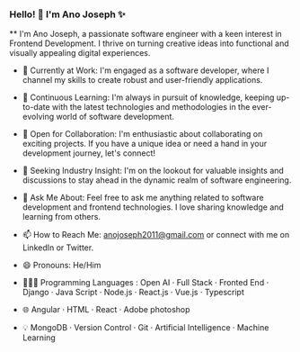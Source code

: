 ### Hello! 👋 I'm Ano Joseph ✨
** I'm Ano Joseph, a passionate software engineer with a keen interest in Frontend Development. I thrive on turning creative ideas into functional and visually appealing digital experiences.

- 🔭 Currently at Work: I'm engaged as a software developer, where I channel my skills to create robust and user-friendly applications.

- 🌱 Continuous Learning: I'm always in pursuit of knowledge, keeping up-to-date with the latest technologies and methodologies in the ever-evolving world of software development.

- 👯 Open for Collaboration: I'm enthusiastic about collaborating on exciting projects. If you have a unique idea or need a hand in your development journey, let's connect!

- 🤔 Seeking Industry Insight: I'm on the lookout for valuable insights and discussions to stay ahead in the dynamic realm of software engineering.

- 💬 Ask Me About: Feel free to ask me anything related to software development and frontend technologies. I love sharing knowledge and learning from others.

- 📫 How to Reach Me: anojoseph2011@gmail.com or connect with me on LinkedIn or Twitter.

- 😄 Pronouns: He/Him
  
- 👨🏻‍💻 Programming Languages : Open AI · Full Stack · Fronted End  · Django · Java Script · Node.js · React.js · Vue.js · Typescript 
  
- 🌐 Angular · HTML · React · Adobe photoshop
  
- 💡 MongoDB · Version Control · Git · Artificial Intelligence · Machine Learning
